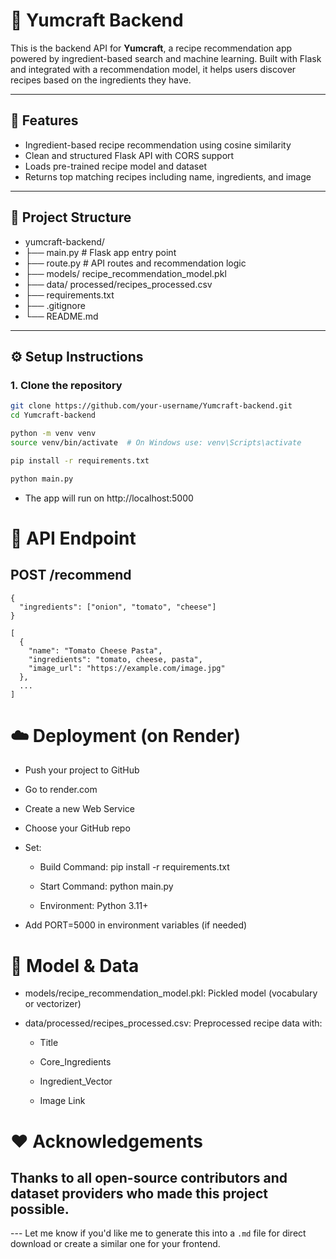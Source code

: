 # 🍳 Yumcraft Backend

This is the backend API for **Yumcraft**, a recipe recommendation app powered by ingredient-based search and machine learning. Built with Flask and integrated with a recommendation model, it helps users discover recipes based on the ingredients they have.

---

## 🚀 Features

- Ingredient-based recipe recommendation using cosine similarity
- Clean and structured Flask API with CORS support
- Loads pre-trained recipe model and dataset
- Returns top matching recipes including name, ingredients, and image

---

## 📁 Project Structure
- yumcraft-backend/ 
- ├── main.py # Flask app entry point 
- ├── route.py # API routes and recommendation logic 
- ├── models/ recipe_recommendation_model.pkl 
- ├── data/ processed/recipes_processed.csv 
- ├── requirements.txt 
- ├── .gitignore 
- └── README.md


---

## ⚙️ Setup Instructions

### 1. Clone the repository

```bash
git clone https://github.com/your-username/Yumcraft-backend.git
cd Yumcraft-backend

python -m venv venv
source venv/bin/activate  # On Windows use: venv\Scripts\activate

pip install -r requirements.txt

python main.py
```
- The app will run on http://localhost:5000

# 🧪 API Endpoint
## POST /recommend
```Request Body:
{
  "ingredients": ["onion", "tomato", "cheese"]
}
```
```Response:
[
  {
    "name": "Tomato Cheese Pasta",
    "ingredients": "tomato, cheese, pasta",
    "image_url": "https://example.com/image.jpg"
  },
  ...
]
```

# ☁️ Deployment (on Render)
- Push your project to GitHub

- Go to render.com

- Create a new Web Service

- Choose your GitHub repo

- Set:

     - Build Command: pip install -r requirements.txt

     - Start Command: python main.py

     - Environment: Python 3.11+

- Add PORT=5000 in environment variables (if needed)

# 🧠 Model & Data
- models/recipe_recommendation_model.pkl: Pickled model (vocabulary or vectorizer)

- data/processed/recipes_processed.csv: Preprocessed recipe data with:

   - Title

   - Core_Ingredients

   - Ingredient_Vector

   - Image Link

# ❤️ Acknowledgements
## Thanks to all open-source contributors and dataset providers who made this project possible.

--- Let me know if you'd like me to generate this into a `.md` file for direct download or create a similar one for your frontend.
